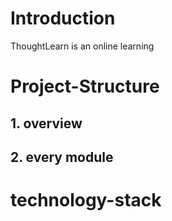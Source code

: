 # Introduction
ThoughtLearn is an online learning 

# Project-Structure
## 1. overview

## 2. every module


# technology-stack


